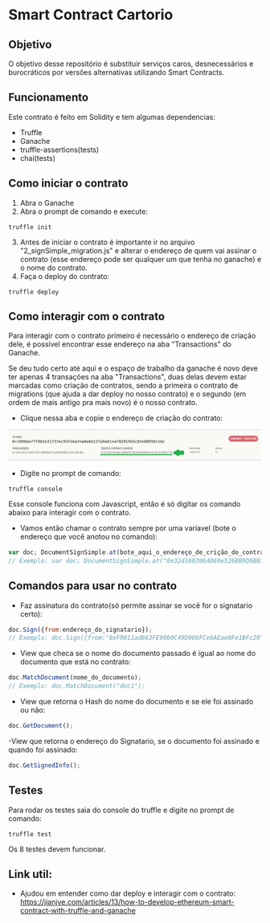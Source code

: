 # Smart Contract Cartorio

## Objetivo
O objetivo desse repositório é substituir serviços caros, desnecessários e burocráticos por versões alternativas utilizando Smart Contracts.

## Funcionamento
Este contrato é feito em Solidity e tem algumas dependencias:
- Truffle
- Ganache
- truffle-assertions(tests)
- chai(tests)

## Como iniciar o contrato
1. Abra o Ganache
2. Abra o prompt de comando e execute:
```
truffle init
```
3. Antes de iniciar o contrato é importante ir no arquivo "2_signSimple_migration.js" e alterar o endereço de quem vai assinar o contrato (esse endereço pode ser qualquer um que tenha no ganache) e o nome do contrato.
4. Faça o deploy do contrato:
```
truffle deploy
```

## Como interagir com o contrato
Para interagir com o contrato primeiro é necessário o endereço de criação dele, é possivel encontrar esse endereço na aba "Transactions" do Ganache.

Se deu tudo certo até aqui e o espaço de trabalho da ganache é novo deve ter apenas 4 transações na aba "Transactions", duas delas devem estar marcadas como criação de contratos, sendo a primeira o contrato de migrations (que ajuda a dar deploy no nosso contrato) e o segundo (em ordem de mais antigo pra mais novo) é o nosso contrato.
- Clique nessa aba e copie o endereço de criação do contrato:

![](./img/contractCreation.png)

- Digite no prompt de comando:
```
truffle console
```
Esse console funciona com Javascript, então é só digitar os comando abaixo para interagir com o contrato.

- Vamos então chamar o contrato sempre por uma variavel (bote o endereço que você anotou no comando):
```js
var doc; DocumentSignSimple.at(bote_aqui_o_endereço_de_crição_do_contrato).then( function(x) { doc = x });
// Exemplo: var doc; DocumentSignSimple.at("0x32d1603064069e5268B9D6B03C4F00991033a86F").then( function(x) { doc = x });
```

## Comandos para usar no contrato

- Faz assinatura do contrato(só permite assinar se você for o signatario certo):
```js
doc.Sign({from:endereço_do_signatario});
// Exemplo: doc.Sign({from:"0xF9011ad863FE9060C49D906FCe6AEae0Fe1BFc20"});
```

- View que checa se o nome do documento passado é igual ao nome do documento que está no contrato:
```js
doc.MatchDocument(nome_do_documento);
// Exemplo: doc.MatchDocument("doc1");
```
- View que retorna o Hash do nome do documento e se ele foi assinado ou não:
```js
doc.GetDocument();
```
-View que retorna o endereço do Signatario, se o documento foi assinado e quando foi assinado:
```js
doc.GetSignedInfo();
```

## Testes

Para rodar os testes saia do console do truffle e digite no prompt de comando:
```
truffle test
```
Os 8 testes devem funcionar.

## Link util:

- Ajudou em entender como dar deploy e interagir com o contrato: 
https://jianjye.com/articles/13/how-to-develop-ethereum-smart-contract-with-truffle-and-ganache